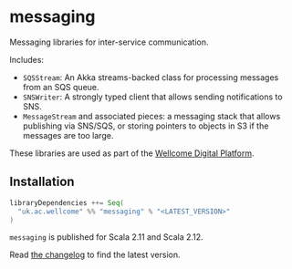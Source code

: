 # messaging


Messaging libraries for inter-service communication.

Includes:
-   `SQSStream`: An Akka streams-backed class for processing messages from an SQS queue.
-   `SNSWriter`: A strongly typed client that allows sending notifications to SNS.
-   `MessageStream` and associated pieces: a messaging stack that allows publishing via SNS/SQS, or storing pointers to objects in S3 if the messages are too large.

These libraries are used as part of the [Wellcome Digital Platform][platform].

[platform]: https://github.com/wellcomecollection/platform


## Installation

```scala
libraryDependencies ++= Seq(
  "uk.ac.wellcome" %% "messaging" % "<LATEST_VERSION>"
)
```

`messaging` is published for Scala 2.11 and Scala 2.12.

Read [the changelog](CHANGELOG.md) to find the latest version.
